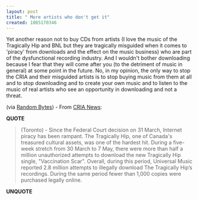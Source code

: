 ```yaml
---
layout: post
title: " More artists who don't get it"
created: 1085170346
---
```

Yet another reason not to buy CDs from artists (I love the music of the Tragically Hip and BNL but they are tragically misguided when it comes to 'piracy' from downloads and the effect on the music business)  who are part of the dysfunctional recording industry.  And I wouldn't bother downloading because I fear that they will come after you (to the detriment of music in general) at some point in the future.  No, in my opinion, the only way to stop the CRIA and their misguided artists is to stop buying music from them at all and to stop downloading and to create your own music and to listen to the music of real artists who see an opportunity in downloading and not a threat.

(via <a href="http://www.byte.org/blog/_archives/2004/5/19/73348.html">Random Bytes</a>) - From <a href="http://www.cria.ca/news/cria_12may04b.htm">CRIA News</a>:
<p><strong>QUOTE</strong></p><blockquote>(Toronto) - Since the Federal Court decision on 31 March, Internet piracy has been rampant. The Tragically Hip, one of Canada's treasured cultural assets, was one of the hardest hit. During a five-week stretch from 30 March to 7 May, there were more than half a million unauthorized attempts to download the new Tragically Hip single, "Vaccination Scar". Overall, during this period, Universal Music reported 2.8 million attempts to illegally download The Tragically Hip&#8217;s recordings. During the same period fewer than 1,000 copies were purchased legally online.</blockquote><p><strong>UNQUOTE</strong></p>

